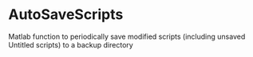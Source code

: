 # AutoSaveScripts
Matlab function to periodically save modified scripts (including unsaved Untitled scripts) to a backup directory
